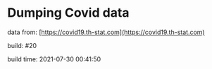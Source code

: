 Dumping Covid data
==================
                        
data from: [https://covid19.th-stat.com](https://covid19.th-stat.com)

build: #20

build time: 2021-07-30 00:41:50
